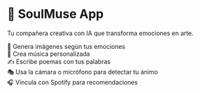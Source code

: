 # 🌟 SoulMuse App
Tu compañera creativa con IA que transforma emociones en arte.

🎨 Genera imágenes según tus emociones  
🎵 Crea música personalizada  
✍️ Escribe poemas con tus palabras  
🎭 Usa la cámara o micrófono para detectar tu ánimo  
🎧 Vincula con Spotify para recomendaciones  
